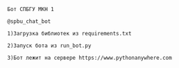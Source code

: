     Бот СПБГУ МКН 1
    
    @spbu_chat_bot 
    
    1)Загрузка библиотек из requirements.txt
    
    2)Запуск бота из run_bot.py
    
    3)Бот лежит на сервере https://www.pythonanywhere.com
    
    
    
 
